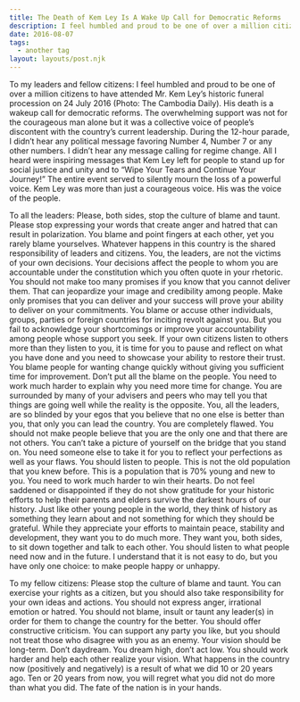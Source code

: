 ```yaml
---
title: The Death of Kem Ley Is A Wake Up Call for Democratic Reforms
description: I feel humbled and proud to be one of over a million citizens to have attended Mr. Kem Ley’s historic funeral procession
date: 2016-08-07
tags:
  - another tag
layout: layouts/post.njk
---
```



To my leaders and fellow citizens: I feel humbled and proud to be one of over a million citizens to have attended Mr. Kem Ley’s historic funeral procession on 24 July 2016 (Photo: The Cambodia Daily). His death is a wakeup call for democratic reforms. The overwhelming support was not for the courageous man alone but it was a collective voice of people’s discontent with the country’s current leadership. During the 12-hour parade, I didn’t hear any political message favoring Number 4, Number 7 or any other numbers. I didn’t hear any message calling for regime change. All I heard were inspiring messages that Kem Ley left for people to stand up for social justice and unity and to “Wipe Your Tears and Continue Your Journey!” The entire event served to silently mourn the loss of a powerful voice. Kem Ley was more than just a courageous voice. His was the voice of the people.

To all the leaders: Please, both sides, stop the culture of blame and taunt. Please stop expressing your words that create anger and hatred that can result in polarization. You blame and point fingers at each other, yet you rarely blame yourselves. Whatever happens in this country is the shared responsibility of leaders and citizens. You, the leaders, are not the victims of your own decisions. Your decisions affect the people to whom you are accountable under the constitution which you often quote in your rhetoric. You should not make too many promises if you know that you cannot deliver them. That can jeopardize your image and credibility among people. Make only promises that you can deliver and your success will prove your ability to deliver on your commitments. You blame or accuse other individuals, groups, parties or foreign countries for inciting revolt against you. But you fail to acknowledge your shortcomings or improve your accountability among people whose support you seek. If your own citizens listen to others more than they listen to you, it is time for you to pause and reflect on what you have done and you need to showcase your ability to restore their trust. You blame people for wanting change quickly without giving you sufficient time for improvement. Don’t put all the blame on the people. You need to work much harder to explain why you need more time for change. You are surrounded by many of your advisers and peers who may tell you that things are going well while the reality is the opposite. You, all the leaders, are so blinded by your egos that you believe that no one else is better than you, that only you can lead the country. You are completely flawed. You should not make people believe that you are the only one and that there are not others. You can’t take a picture of yourself on the bridge that you stand on. You need someone else to take it for you to reflect your perfections as well as your flaws. You should listen to people. This is not the old population that you knew before. This is a population that is 70% young and new to you. You need to work much harder to win their hearts. Do not feel saddened or disappointed if they do not show gratitude for your historic efforts to help their parents and elders survive the darkest hours of our history. Just like other young people in the world, they think of history as something they learn about and not something for which they should be grateful. While they appreciate your efforts to maintain peace, stability and development, they want you to do much more. They want you, both sides, to sit down together and talk to each other. You should listen to what people need now and in the future. I understand that it is not easy to do, but you have only one choice: to make people happy or unhappy.

To my fellow citizens: Please stop the culture of blame and taunt. You can exercise your rights as a citizen, but you should also take responsibility for your own ideas and actions. You should not express anger, irrational emotion or hatred. You should not blame, insult or taunt any leader(s) in order for them to change the country for the better. You should offer constructive criticism. You can support any party you like, but you should not treat those who disagree with you as an enemy. Your vision should be long-term. Don’t daydream. You dream high, don’t act low. You should work harder and help each other realize your vision. What happens in the country now (positively and negatively) is a result of what we did 10 or 20 years ago. Ten or 20 years from now, you will regret what you did not do more than what you did. The fate of the nation is in your hands.

